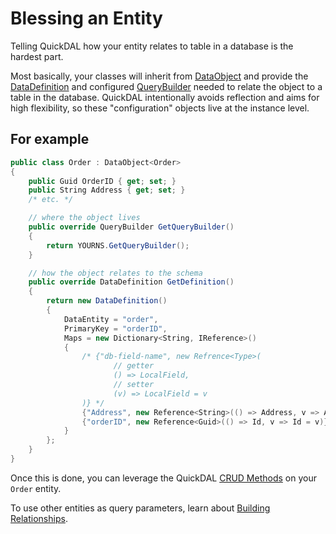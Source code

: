 # Blessing an Entity

Telling QuickDAL how your entity relates to table in a database is the hardest part.

Most basically, your classes will inherit from [DataObject](../master/QuickDAL/DataObject.cs) and provide the [DataDefinition](../master/QuickDAL/DataDefinition.cs) and configured [QueryBuilder](../master/QuickDAL/QueryBuilder.cs) needed to relate the object to a table in the database. QuickDAL intentionally avoids reflection and aims for high flexibility, so these "configuration" objects live at the instance level.

## For example

```c#
public class Order : DataObject<Order>
{
	public Guid OrderID { get; set; }
	public String Address { get; set; }
	/* etc. */

	// where the object lives
	public override QueryBuilder GetQueryBuilder()
	{
		return YOURNS.GetQueryBuilder();
	}

	// how the object relates to the schema
	public override DataDefinition GetDefinition()
	{
		return new DataDefinition()
		{
			DataEntity = "order",
			PrimaryKey = "orderID",
			Maps = new Dictionary<String, IReference>()
			{
				/* {"db-field-name", new Refrence<Type>(
					   // getter
					   () => LocalField,
					   // setter
					   (v) => LocalField = v
				)} */
				{"Address", new Reference<String>(() => Address, v => Address = v)},
				{"orderID", new Reference<Guid>(() => Id, v => Id = v)},
			}
		};
	}
}
```

Once this is done, you can leverage the QuickDAL [CRUD Methods](crud.md) on your `Order` entity.

To use other entities as query parameters, learn about [Building Relationships](relationships.md).


